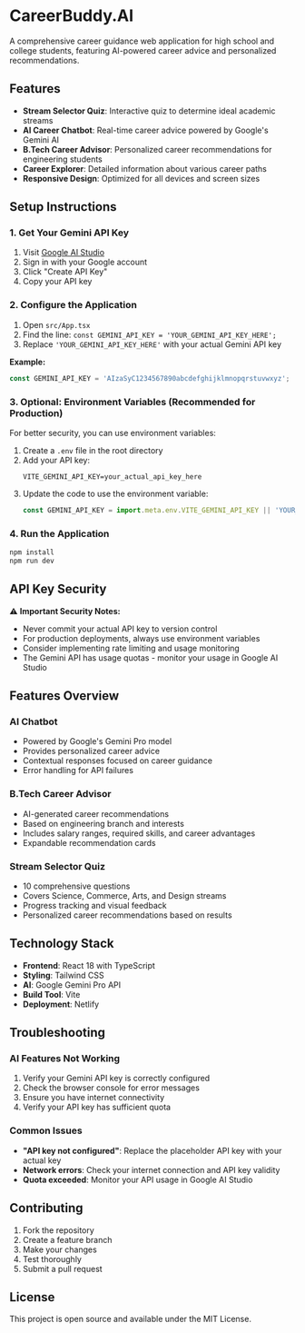 # CareerBuddy.AI

A comprehensive career guidance web application for high school and college students, featuring AI-powered career advice and personalized recommendations.

## Features

- **Stream Selector Quiz**: Interactive quiz to determine ideal academic streams
- **AI Career Chatbot**: Real-time career advice powered by Google's Gemini AI
- **B.Tech Career Advisor**: Personalized career recommendations for engineering students
- **Career Explorer**: Detailed information about various career paths
- **Responsive Design**: Optimized for all devices and screen sizes

## Setup Instructions

### 1. Get Your Gemini API Key

1. Visit [Google AI Studio](https://makersuite.google.com/app/apikey)
2. Sign in with your Google account
3. Click "Create API Key"
4. Copy your API key

### 2. Configure the Application

1. Open `src/App.tsx`
2. Find the line: `const GEMINI_API_KEY = 'YOUR_GEMINI_API_KEY_HERE';`
3. Replace `'YOUR_GEMINI_API_KEY_HERE'` with your actual Gemini API key

**Example:**
```javascript
const GEMINI_API_KEY = 'AIzaSyC1234567890abcdefghijklmnopqrstuvwxyz';
```

### 3. Optional: Environment Variables (Recommended for Production)

For better security, you can use environment variables:

1. Create a `.env` file in the root directory
2. Add your API key:
   ```
   VITE_GEMINI_API_KEY=your_actual_api_key_here
   ```
3. Update the code to use the environment variable:
   ```javascript
   const GEMINI_API_KEY = import.meta.env.VITE_GEMINI_API_KEY || 'YOUR_GEMINI_API_KEY_HERE';
   ```

### 4. Run the Application

```bash
npm install
npm run dev
```

## API Key Security

⚠️ **Important Security Notes:**

- Never commit your actual API key to version control
- For production deployments, always use environment variables
- Consider implementing rate limiting and usage monitoring
- The Gemini API has usage quotas - monitor your usage in Google AI Studio

## Features Overview

### AI Chatbot
- Powered by Google's Gemini Pro model
- Provides personalized career advice
- Contextual responses focused on career guidance
- Error handling for API failures

### B.Tech Career Advisor
- AI-generated career recommendations
- Based on engineering branch and interests
- Includes salary ranges, required skills, and career advantages
- Expandable recommendation cards

### Stream Selector Quiz
- 10 comprehensive questions
- Covers Science, Commerce, Arts, and Design streams
- Progress tracking and visual feedback
- Personalized career recommendations based on results

## Technology Stack

- **Frontend**: React 18 with TypeScript
- **Styling**: Tailwind CSS
- **AI**: Google Gemini Pro API
- **Build Tool**: Vite
- **Deployment**: Netlify

## Troubleshooting

### AI Features Not Working
1. Verify your Gemini API key is correctly configured
2. Check the browser console for error messages
3. Ensure you have internet connectivity
4. Verify your API key has sufficient quota

### Common Issues
- **"API key not configured"**: Replace the placeholder API key with your actual key
- **Network errors**: Check your internet connection and API key validity
- **Quota exceeded**: Monitor your API usage in Google AI Studio

## Contributing

1. Fork the repository
2. Create a feature branch
3. Make your changes
4. Test thoroughly
5. Submit a pull request

## License

This project is open source and available under the MIT License.
